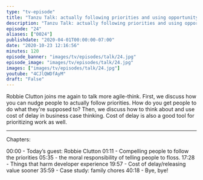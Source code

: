 ```yaml
---
type: "tv-episode"
title: "Tanzu Talk: actually following priorities and using opportunity cost in your business case"
description: "Tanzu Talk: actually following priorities and using opportunity cost in your business case"
episode: "24"
aliases: ["0024"]
publishdate: "2020-04-01T00:00:00-07:00"
date: "2020-10-23 12:16:56"
minutes: 120
episode_banner: "images/tv/episodes/talk/24.jpg"
episode_image: "images/tv/episodes/talk/24.jpg"
images: ["images/tv/episodes/talk/24.jpg"]
youtube: "4CJlQWDfAyM"
draft: "False"
---
```


Robbie Clutton joins me again to talk more agile-think. First, we discuss how you can nudge people to actually follow priorities. How do you get people to do what they're supposed to? Then, we discuss how to think about and use cost of delay in business case thinking. Cost of delay is also a good tool for prioritizing work as well.

----

Chapters:

00:00 - Today’s guest: Robbie Clutton
01:11 - Compelling people to follow the priorities
05:35 - the moral responsibility of telling people to floss.
17:28 - Things that harm developer experience
19:57 - Cost of delay/releasing value sooner
35:59 - Case study: family chores
40:18 - Bye, bye!